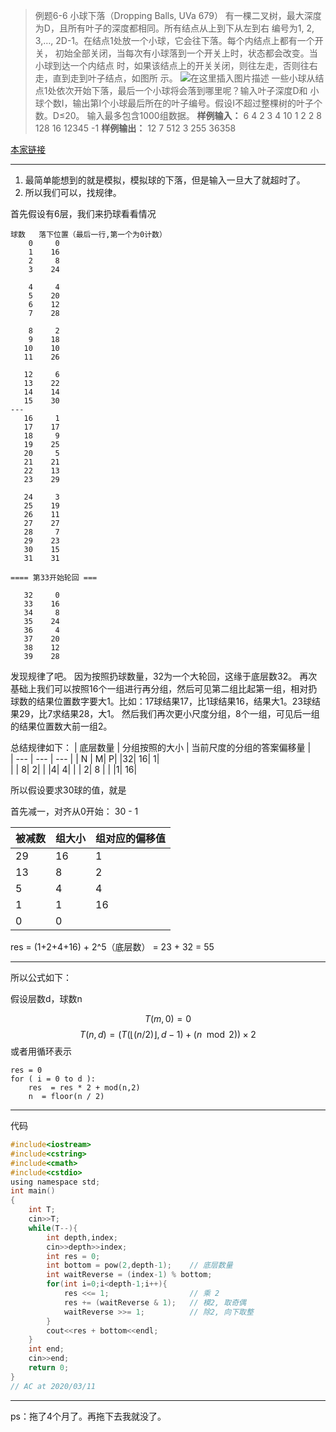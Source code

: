 >例题6-6 小球下落（Dropping Balls, UVa 679）
有一棵二叉树，最大深度为D，且所有叶子的深度都相同。所有结点从上到下从左到右
编号为1, 2, 3,…, 2D-1。在结点1处放一个小球，它会往下落。每个内结点上都有一个开关，
初始全部关闭，当每次有小球落到一个开关上时，状态都会改变。当小球到达一个内结点
时，如果该结点上的开关关闭，则往左走，否则往右走，直到走到叶子结点，如图所
示。
![在这里插入图片描述](https://img-blog.csdnimg.cn/2020071522251441.png?x-oss-process=image/watermark,type_ZmFuZ3poZW5naGVpdGk,shadow_10,text_aHR0cHM6Ly9ibG9nLmNzZG4ubmV0L3N1X2NpY2FkYQ==,size_16,color_FFFFFF,t_70)
一些小球从结点1处依次开始下落，最后一个小球将会落到哪里呢？输入叶子深度D和
小球个数I，输出第I个小球最后所在的叶子编号。假设I不超过整棵树的叶子个数。D≤20。
输入最多包含1000组数据。
**样例输入：**
6
4 2
3 4
10 1
2 2
8 128
16 12345
-1
**样例输出：**
12
7
512
3
255
36358

[本家链接](https://onlinejudge.org/index.php?option=com_onlinejudge&Itemid=8&page=show_problem&problem=620)


----

1. 最简单能想到的就是模拟，模拟球的下落，但是输入一旦大了就超时了。
2. 所以我们可以，找规律。

首先假设有6层，我们来扔球看看情况
```
球数   落下位置（最后一行,第一个为0计数）
    0     0
    1    16
    2     8
    3    24

    4     4
    5    20
    6    12
    7    28

    8     2
    9    18
   10    10
   11    26

   12     6
   13    22
   14    14
   15    30
---
   16     1
   17    17
   18     9
   19    25
   20     5
   21    21
   22    13
   23    29

   24     3
   25    19
   26    11
   27    27
   28     7
   29    23
   30    15
   31    31

==== 第33开始轮回 ===

   32     0
   33    16
   34     8
   35    24
   36     4
   37    20
   38    12
   39    28

```

发现规律了吧。
因为按照扔球数量，32为一个大轮回，这缘于底层数32。
再次基础上我们可以按照16个一组进行再分组，然后可见第二组比起第一组，相对扔球数的结果位置数字要大1。比如：17球结果17，比1球结果16，结果大1。23球结果29，比7求结果28，大1。
然后我们再次更小尺度分组，8个一组，可见后一组的结果位置数大前一组2。

总结规律如下：
| 底层数量 |  分组按照的大小 |  当前尺度的分组的答案偏移量 |  
|  --- | --- | --- |
| N |    M|   P| 
|32|  16|   1|  
|     | 8|   2|
|     |4|   4| 
|     | 2|   8 | 
|     |1|  16|
  
所以假设要求30球的值，就是 

首先减一，对齐从0开始： 30 - 1

| 被减数 | 组大小 | 组对应的偏移值 | 
| --- | --- | ---| 
| 29 | 16  |    1 | 
|13 | 8    | 2 |
|5  | 4     | 4|
|1  | 1 |     16 |
|0 |          0|     |

res = (1+2+4+16) + 2^5（底层数） = 23 + 32 = 55

-----

所以公式如下：

假设层数d，球数n

$$
T(m,0)=0
$$
$$  
 T(n,d) = (T(\lfloor (n/2) \rfloor,d-1) + (n \mod 2) )  \times  2
$$
或者用循环表示
```
res = 0
for ( i = 0 to d ):
	res  = res * 2 + mod(n,2)  
	n  = floor(n / 2)
```
-----
代码
```c
#include<iostream>
#include<cstring>
#include<cmath>
#include<cstdio>
using namespace std;
int main()
{
    int T;
    cin>>T;
    while(T--){
        int depth,index;
        cin>>depth>>index;
        int res = 0;
        int bottom = pow(2,depth-1);    // 底层数量
        int waitReverse = (index-1) % bottom; 
        for(int i=0;i<depth-1;i++){
            res <<= 1;                  // 乘 2
            res += (waitReverse & 1);   // 模2, 取奇偶
            waitReverse >>= 1;          // 除2, 向下取整 
        }
        cout<<res + bottom<<endl;
    }
    int end;
    cin>>end;
    return 0;
}
// AC at 2020/03/11
```

----
ps：拖了4个月了。再拖下去我就没了。
